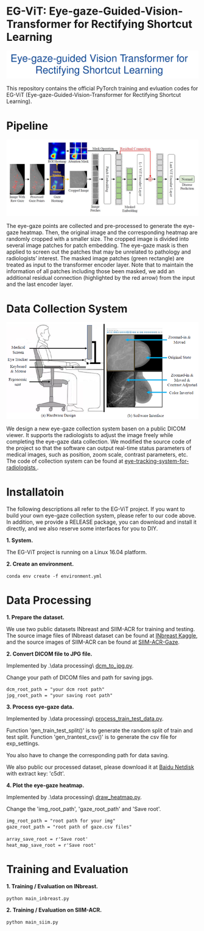 # EG-ViT: Eye-gaze-Guided-Vision-Transformer for Rectifying Shortcut Learning

<div align="center">
    <img src="/res/title.png">
</div>

This repository contains the official PyTorch training and evluation codes for EG-ViT (Eye-gaze-Guided-Vision-Transformer for Rectifying Shortcut Learning).


# Pipeline

<div align="center">
    <img src="/res/pipeline.jpg">
</div>

The eye-gaze points are collected and pre-processed to generate the eye-gaze heatmap. Then, the original image and the corresponding heatmap are randomly cropped with a smaller size. The cropped image is divided into several image patches for patch embedding. The eye-gaze mask is then applied to screen out the patches that may be unrelated to pathology and radiologists’ interest. The masked image patches (green rectangle) are treated as input to the transformer encoder layer. Note that to maintain the information of all patches including those been masked, we add an additional residual connection (highlighted by the red arrow) from the input and the last encoder layer.


# Data Collection System

<div align="center">
    <img src="/res/overall.png">
</div>

We design a new eye-gaze collection system basen on a public DICOM viewer. It supports the radiologists to adjust the image freely while completing the eye-gaze data collection. We modified the source code of the project so that the software can output real-time status parameters of medical images, such as position, zoom scale, contrast parameters, etc. The code of collection system can be found at [eye-tracking-system-for-radiologists
](https://github.com/MoMarky/eye-tracking-system-for-radiologists/tree/main).


# Installatoin

The following descriptions all refer to the EG-ViT project. If you want to build your own eye-gaze collection system, please refer to our code above. In addition, we provide a RELEASE package, you can download and install it directly, and we also reserve some interfaces for you to DIY.


**1. System.**

The EG-ViT project is running on a Linux 16.04 platform. 

**2. Create an environment.**

`conda env create -f environment.yml`



# Data Processing

**1. Prepare the dataset.**

We use two public datasets INbreast and SIIM-ACR for training and testing. The source image files of INbreast dataset can be found at [INbreast Kaggle](https://www.kaggle.com/datasets/martholi/inbreast?resource=download), and the source images of SIIM-ACR can be found at [SIIM-ACR-Gaze](https://github.com/HazyResearch/observational).


**2. Convert DICOM file to JPG file.**

Implemented by .\data processing\ [dcm_to_jpg.py]().

Change your path of DICOM files and path for saving jpgs.

    dcm_root_path = "your dcm root path" 
    jpg_root_path = "your saving root path" 


**3. Process eye-gaze data.**

Implemented by .\data processing\ [process_train_test_data.py]().

Function 'gen_train_test_split()' is to generate the random split of train and test split. Function 'gen_trantest_csv()' is to generate the csv file for exp_settings. 

You also have to change the corresponding path for data saving.

We also public our processed dataset, please download it at [Baidu Netdisk](https://pan.baidu.com/s/1nLpWgE6mFOuc4gvWSylk9Q) with extract key: 'c5dt'.

**4. Plot the eye-gaze heatmap.**

Implemented by .\data processing\ [draw_heatmap.py]().

Change the 'img_root_path', 'gaze_root_path' and 'Save root'.

	img_root_path = "root path for your img"
    gaze_root_path = "root path of gaze.csv files"
    
    array_save_root = r'Save root'
    heat_map_save_root = r'Save root'

# Training and Evaluation

**1. Training / Evaluation on INbreast.**

`python main_inbreast.py`

**2. Training / Evaluation on SIIM-ACR.**

`python main_siim.py`
